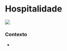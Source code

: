 # Hospitalidade
<img src="![image](https://github.com/user-attachments/assets/93d4b855-0943-42b4-8c9d-d1780cae6593)">

### Contexto 
- 
